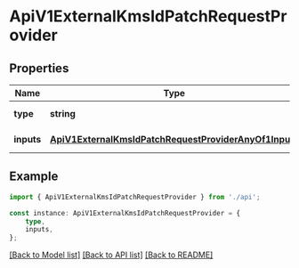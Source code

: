# ApiV1ExternalKmsIdPatchRequestProvider


## Properties

Name | Type | Description | Notes
------------ | ------------- | ------------- | -------------
**type** | **string** |  | [default to undefined]
**inputs** | [**ApiV1ExternalKmsIdPatchRequestProviderAnyOf1Inputs**](ApiV1ExternalKmsIdPatchRequestProviderAnyOf1Inputs.md) |  | [default to undefined]

## Example

```typescript
import { ApiV1ExternalKmsIdPatchRequestProvider } from './api';

const instance: ApiV1ExternalKmsIdPatchRequestProvider = {
    type,
    inputs,
};
```

[[Back to Model list]](../README.md#documentation-for-models) [[Back to API list]](../README.md#documentation-for-api-endpoints) [[Back to README]](../README.md)
